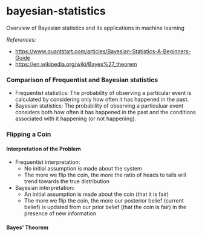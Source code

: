 # bayesian-statistics
Overview of Bayesian statistics and its applications in machine learning

*References:*
- https://www.quantstart.com/articles/Bayesian-Statistics-A-Beginners-Guide
- https://en.wikipedia.org/wiki/Bayes%27_theorem

### Comparison of Frequentist and Bayesian statistics
- Frequentist statistics: The probability of observing a particular event is calculated by considering only how often it has happened in the past.
- Bayesian statistics: The probability of observing a particuluar event considers both how often it has happened in the past and the conditions associated with it happening (or not happening).

### Flipping a Coin
#### Interpretation of the Problem
- Frequentist interpretation:
  - No initial assumption is made about the system
  - The more we flip the coin, the more the ratio of heads to tails will trend towards the true distribution
- Bayesian interpretation:
  - An initial assumption is made about the coin (that it is fair)
  - The more we flip the coin, the more our posterior belief (current belief) is updated from our prior belief (that the coin is fair) in the presence of new information

#### Bayes' Theorem
